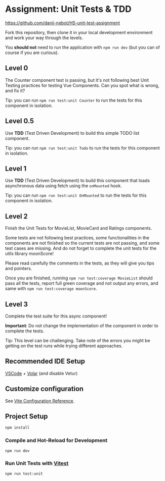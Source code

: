 # Assignment: Unit Tests & TDD

https://github.com/danii-nebot/HS-unit-test-assignment

Fork this repository, then clone it in your local development environment and work your way through the levels.

You **should not** need to run the application with `npm run dev` (but you can of course if you are curious).

## Level 0

The Counter component test is passing, but it's not following best Unit Testing practices for testing Vue Components. Can you spot what is wrong, and fix it?

Tip: you can run `npm run test:unit Counter` to run the tests for this component in isolation.

## Level 0.5

Use **TDD** (Test Driven Development) to build this simple TODO list component.

Tip: you can run `npm run test:unit Todo` to run the tests for this component in isolation.

## Level 1

Use **TDD** (Test Driven Development) to build this component that loads asynchronous data using fetch using the `onMounted` hook.

Tip: you can run `npm run test:unit OnMounted` to run the tests for this component in isolation.

## Level 2

Finish the Unit Tests for MovieList, MovieCard and Ratings components.

Some tests are not following best practices, some functionalities in the components are not finished so the current tests are not passing, and some test cases are missing. And do not forget to complete the unit tests for the utils library moonScore!

Please read carefully the comments in the tests, as they will give you tips and pointers.

Once you are finished, running `npm run test:coverage MovieList` should pass all the tests, report full green coverage and not output any errors, and same with `npm run test:coverage moonScore`.

## Level 3

Complete the test suite for this async component!

**Important**: Do not change the implementation of the component in order to complete the tests.

Tip: This level can be challenging. Take note of the errors you might be getting on the test runs while trying different approaches.

## Recommended IDE Setup

[VSCode](https://code.visualstudio.com/) + [Volar](https://marketplace.visualstudio.com/items?itemName=Vue.volar) (and disable Vetur)

## Customize configuration

See [Vite Configuration Reference](https://vitejs.dev/config/).

## Project Setup

```sh
npm install
```

### Compile and Hot-Reload for Development

```sh
npm run dev
```

### Run Unit Tests with [Vitest](https://vitest.dev/)

```sh
npm run test:unit
```
